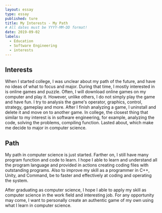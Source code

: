 ```yaml
---
layout: essay
type: essay
published: ture
title: My Interests - My Path
# All dates must be YYYY-MM-DD format!
date: 2019-09-02
labels:
  - Education
  - Software Engineering
  - interests
---
```


## Interests
When I started college, I was unclear about my path of the future, and have no ideas of what to focus and major. During that time, I mostly interested in is online games and puzzle. Often, I will download online games on my computer and play it. However, unlike others, I do not simply play the game and have fun.  I try to analysis the game's operator, graphics, control, strategy, gameplay and more. After I finish analyzing a game, I uninstall and delete it and move on to another game. In college, the closest thing that similar to my interest is in software engineering, for example, analyzing the code, solving the problems, compiling function. Lasted about, which make me decide to major in computer science.

## Path
My path in computer science is just started. Farther on, I still have many program function and code to learn. I hope I able to learn and understand all the program language and provided in actions creating coding files with outstanding programs. Also to improve my skill as a programmer in C++, Unity, and Command, be to faster and effectively at coding and operating the system.  

After graduating as computer science, I hope I able to apply my skill as computer science in the work field and interesting job. For any opportunity may come, I want to personally create an authentic game of my own using what I learn in computer science.
